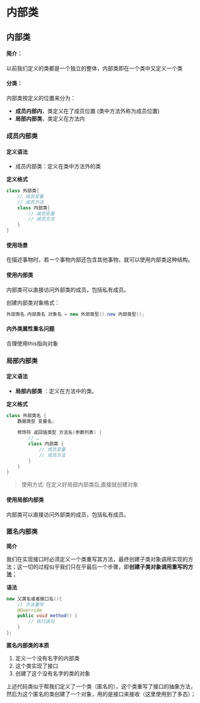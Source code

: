 # 内部类

## 内部类

#### 简介：

以前我们定义的类都是一个独立的整体，内部类即在一个类中又定义一个类

#### 分类：

内部类按定义的位置来分为：

- **成员内部内**，类定义在了成员位置 (类中方法外称为成员位置)
- **局部内部类**，类定义在方法内





### 成员内部类

#### 定义语法

- 成员内部类：定义在类中方法外的类

**定义格式**

```java
class 外部类{
    // 成员变量
    // 成员方法
    class 内部类{
        // 成员变量
        // 成员方法
    }
}
```

#### 使用场景

在描述事物时，若一个事物内部还包含其他事物，就可以使用内部类这种结构。

#### 使用内部类

内部类可以直接访问外部类的成员，包括私有成员。

创建内部类对象格式：

```java
外部类名.内部类名 对象名 = new 外部类型().new 内部类型();
```

#### 内外类属性重名问题

合理使用this指向对象





### 局部内部类

#### 定义语法

- **局部内部类** ：定义在方法中的类。

**定义格式**

```java
class 外部类名 {
    数据类型 变量名;
    
    修饰符 返回值类型 方法名(参数列表) {
        // …
        class 内部类 {
            // 成员变量
            // 成员方法
        }
    }
}
```

> 使用方式: 在定义好局部内部类后,直接就创建对象

#### 使用局部内部类

内部类可以直接访问外部类的成员，包括私有成员。





### 匿名内部类

**简介**

我们在实现接口时必须定义一个类重写其方法，最终创建子类对象调用实现的方法；这一切的过程似乎我们只在乎最后一个步骤，即**创建子类对象调用重写的方法**；

**语法**

```java
new 父类名或者接口名(){
    // 方法重写
    @Override
    public void method() {
        // 执行语句
    }
};
```

**匿名内部类的本质**

1. 定义一个没有名字的内部类
2. 这个类实现了接口
3. 创建了这个没有名字的类的对象

上述代码类似于帮我们定义了一个类（匿名的），这个类重写了接口的抽象方法，然后为这个匿名的类创建了一个对象，用的是接口来接收（这里使用到了多态）；